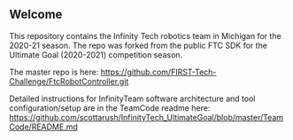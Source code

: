 ## Welcome

This repository contains the Infinity Tech robotics team in Michigan for the 2020-21 season.  The repo was forked from the public FTC SDK for the Ultimate Goal (2020-2021) competition season.

The master repo is here:  https://github.com/FIRST-Tech-Challenge/FtcRobotController.git

Detailed instructions for InfinityTeam software architecture and tool configuration/setup are in the TeamCode readme here:  https://github.com/scottarush/InfinityTech_UltimateGoal/blob/master/TeamCode/README.md